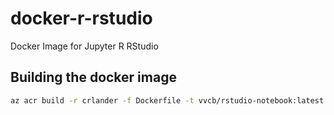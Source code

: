 # docker-r-rstudio
Docker Image for Jupyter R RStudio

## Building the docker image
```bash
az acr build -r crlander -f Dockerfile -t vvcb/rstudio-notebook:latest -t vvcb/rstudio-notebook:0.2.0 .
```